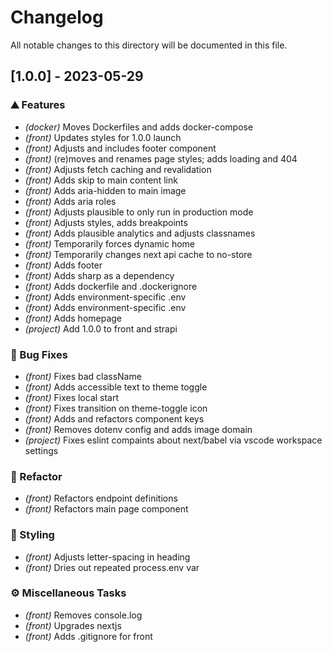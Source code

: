 # Changelog

All notable changes to this directory will be documented in this file.

## [1.0.0] - 2023-05-29

### ⛰️  Features

- *(docker)* Moves Dockerfiles and adds docker-compose
- *(front)* Updates styles for 1.0.0 launch
- *(front)* Adjusts and includes footer component
- *(front)* (re)moves and renames page styles; adds loading and 404
- *(front)* Adjusts fetch caching and revalidation
- *(front)* Adds skip to main content link
- *(front)* Adds aria-hidden to main image
- *(front)* Adds aria roles
- *(front)* Adjusts plausible to only run in production mode
- *(front)* Adjusts styles, adds breakpoints
- *(front)* Adds plausible analytics and adjusts classnames
- *(front)* Temporarily forces dynamic home
- *(front)* Temporarily changes next api cache to no-store
- *(front)* Adds footer
- *(front)* Adds sharp as a dependency
- *(front)* Adds dockerfile and .dockerignore
- *(front)* Adds environment-specific .env
- *(front)* Adds environment-specific .env
- *(front)* Adds homepage
- *(project)* Add 1.0.0 to front and strapi

### 🐛 Bug Fixes

- *(front)* Fixes bad className
- *(front)* Adds accessible text to theme toggle
- *(front)* Fixes local start
- *(front)* Fixes transition on theme-toggle icon
- *(front)* Adds and refactors component keys
- *(front)* Removes dotenv config and adds image domain
- *(project)* Fixes eslint compaints about next/babel via vscode workspace settings

### 🚜 Refactor

- *(front)* Refactors endpoint definitions
- *(front)* Refactors main page component

### 🎨 Styling

- *(front)* Adjusts letter-spacing in heading
- *(front)* Dries out repeated process.env var

### ⚙️ Miscellaneous Tasks

- *(front)* Removes console.log
- *(front)* Upgrades nextjs
- *(front)* Adds .gitignore for front

<!-- generated by git-cliff -->
